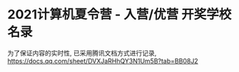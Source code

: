 # 2021计算机夏令营 - 入营/优营 开奖学校名录

为了保证内容的实时性, 已采用腾讯文档方式进行记录, https://docs.qq.com/sheet/DVXJaRHhQY3N1Um5B?tab=BB08J2
